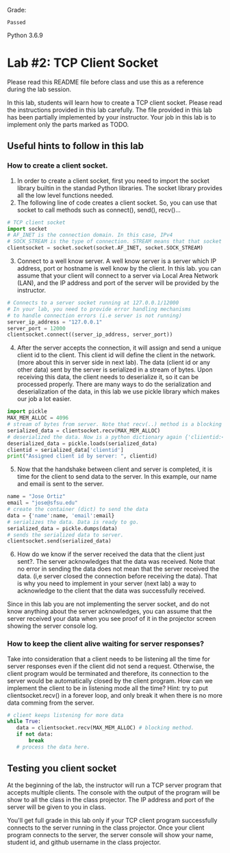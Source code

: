 Grade:
```
Passed
```

Python 3.6.9

# Lab #2: TCP Client Socket 
Please read this README file before class and use this as a reference during the lab session. 

In this lab, students will learn how to create a TCP client socket. Please read the instructions provided in this lab 
carefully. The file provided in this lab has been partially implemented by your instructor. Your job in this lab is to implement only the parts marked as TODO. 

## Useful hints to follow in this lab 

### How to create a client socket. 

1. In order to create a client socket, first you need to import the socket library builtin in the standad Python libraries.
The socket library provides all the low level functions needed.
2. The following line of code creates a client socket. So, you can use that socket to call 
methods such as connect(), send(), recv()...
```python
# TCP client socket
import socket
# AF_INET is the connection domain. In this case, IPv4
# SOCK_STREAM is the type of connection. STREAM means that that socket will use a TCP based connection
clientsocket = socket.socket(socket.AF_INET, socket.SOCK_STREAM) 
```  
3. Connect to a well know server. A well know server is a server which IP address, port or hostname is well know by the 
client. In this lab. you can assume that your client will connect to a server via Local Area Network (LAN), and the IP 
address and port of the server will be provided by the instructor. 
```python
# Connects to a server socket running at 127.0.0.1/12000
# In your lab, you need to provide error handling mechanisms
# to handle connection errors (i.e server is not running)
server_ip_address = "127.0.0.1"
server_port = 12000
clientsocket.connect((server_ip_address, server_port))
```
4. After the server accepts the connection, it will assign and send a unique client id to the client. This client id will
define the client in the network. (more about this in server side in next lab). The data (client id or any other data) 
sent by the server is serialized in a stream of bytes. Upon receiving this data, the client needs to deserialize it, so it can be processed properly. There are many ways to do the serialization and deserialization of the data, in this lab we use 
pickle library which makes our job a lot easier. 
```python
import pickle 
MAX_MEM_ALLOC = 4096
# stream of bytes from server. Note that recv(..) method is a blocking method. 
serialized_data = clientsocket.recv(MAX_MEM_ALLOC) 
# deserialized the data. Now is a python dictionary again {'cliientid:<assigned id>}
deserialized_data = pickle.loads(serialized_data)  
clientid = serialized_data['clientid']
print("Assigned client id by server: ", clientid)
```

5. Now that the handshake between client and server is completed, it is time for the client to send data to the server. In 
this example, our name and email is sent to the server. 
```python
name = "Jose Ortiz"
email = "jose@sfsu.edu"
# create the container (dict) to send the data 
data = {'name':name, 'email':email} 
# serializes the data. Data is ready to go.
serialized_data = pickle.dumps(data)  
# sends the serialized data to server. 
clientsocket.send(serialized_data)
```

6. How do we know if the server received the data that the client just sent?. The server acknowledges that the data was 
received. Note that no error in sending the data does not mean that the server received the data. 
(i,e server closed the connection before receiving the data). That is why you need to implement in your server (next lab)
a way to acknowledge to the client that the data was successfully received.  

Since in this lab you are not implementing the server socket, and do not know anything about the server acknowledges, you
can assume that the server received your data when you see proof of it in the projector screen showing the server 
console log. 

### How to keep the client alive waiting for server responses?

Take into consideration that a client needs to be listening all the time for server responses even if the client did not 
send a request. Otherwise, the client program would be terminated and therefore, its connection to the server would be automatically closed by the client program. How can we implement the client to be in listening mode all the time? Hint: try to put clientsocket.recv() in a forever loop, and only break it when there is no more data comming from the server. 

```python
# client keeps listening for more data
while True: 
   data = clientsocket.recv(MAX_MEM_ALLOC) # blocking method. 
   if not data: 
       break
   # process the data here.
```


## Testing you client socket

At the beginning of the lab, the instructor will run a TCP server program that accepts multiple clients. The console 
with the output of the program will be show to all the class in the class projector. The IP address and port of the 
server will be given to you in class. 

You'll get full grade in this lab only if your TCP client program successfully connects to the server running in the 
class projector. Once your client program connects to the server, the server console will show your name, student id, 
and github username in the class projector.
